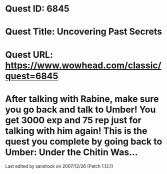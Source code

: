 # Quest ID: 6845
# Quest Title: Uncovering Past Secrets
# Quest URL: https://www.wowhead.com/classic/quest=6845
# After talking with Rabine, make sure you go back and talk to Umber! You get 3000 exp and 75 rep just for talking with him again! This is the quest you complete by going back to Umber: Under the Chitin Was...
Last edited by sandrock on 2007/12/26 (Patch 1.12.1)